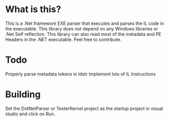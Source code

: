 # What is this?
This is a .Net framework EXE parser that executes and parses the IL code in the executable. This library does not depend on any Windows libraries or .Net Self reflection. This library can also read most of the metadata and PE Headers in the .NET executable.
Feel free to contribute.

# Todo
Properly parse metadata tokens in ldstr
Implement lots of IL Instructions

# Building
Set the DotNetParser or TesterKernel project as the startup project in visual studio and click on Run.